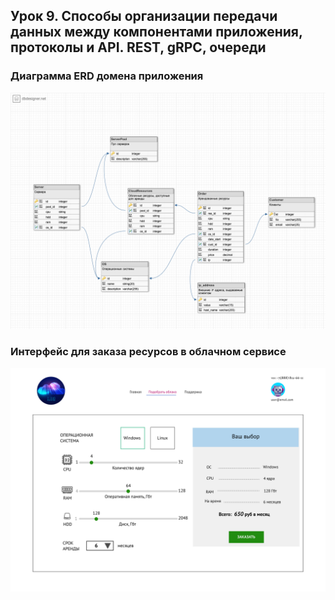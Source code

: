 ## Урок 9. Способы организации передачи данных между компонентами приложения, протоколы и API. REST, gRPC, очереди

### Диаграмма ERD домена приложения

<img src= "ERD.png" alt="ERD diagram" style="width:800px;"/>

### Интерфейс для заказа ресурсов в облачном сервисе

![UI.png](UI.png)